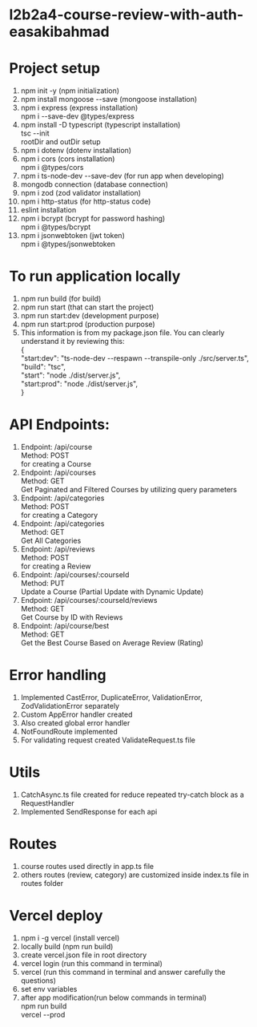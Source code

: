 # l2b2a4-course-review-with-auth-easakibahmad

# Project setup

1. npm init -y (npm initialization)
2. npm install mongoose --save (mongoose installation)
3. npm i express (express installation)  
   npm i --save-dev @types/express
4. npm install -D typescript (typescript installation)  
   tsc --init  
   rootDir and outDir setup
5. npm i dotenv (dotenv installation)
6. npm i cors (cors installation)  
   npm i @types/cors
7. npm i ts-node-dev --save-dev (for run app when developing)
8. mongodb connection (database connection)
9. npm i zod (zod validator installation)
10. npm i http-status (for http-status code)
11. eslint installation
12. npm i bcrypt (bcrypt for password hashing)  
    npm i @types/bcrypt
13. npm i jsonwebtoken (jwt token)  
    npm i @types/jsonwebtoken

# To run application locally

1. npm run build (for build)
2. npm run start (that can start the project)
3. npm run start:dev (development purpose)
4. npm run start:prod (production purpose)
5. This information is from my package.json file. You can clearly understand it by reviewing this:  
   {  
   "start:dev": "ts-node-dev --respawn --transpile-only ./src/server.ts",  
    "build": "tsc",  
    "start": "node ./dist/server.js",  
    "start:prod": "node ./dist/server.js",  
   }

# API Endpoints:

1. Endpoint: /api/course  
   Method: POST  
   for creating a Course
2. Endpoint: /api/courses  
   Method: GET  
   Get Paginated and Filtered Courses by utilizing query parameters
3. Endpoint: /api/categories  
   Method: POST  
   for creating a Category
4. Endpoint: /api/categories  
   Method: GET  
   Get All Categories
5. Endpoint: /api/reviews  
   Method: POST  
   for creating a Review
6. Endpoint: /api/courses/:courseId  
   Method: PUT  
   Update a Course (Partial Update with Dynamic Update)
7. Endpoint: /api/courses/:courseId/reviews  
   Method: GET  
   Get Course by ID with Reviews
8. Endpoint: /api/course/best  
   Method: GET  
   Get the Best Course Based on Average Review (Rating)

# Error handling

1. Implemented CastError, DuplicateError, ValidationError, ZodValidationError separately
2. Custom AppError handler created
3. Also created global error handler
4. NotFoundRoute implemented
5. For validating request created ValidateRequest.ts file

# Utils

1. CatchAsync.ts file created for reduce repeated try-catch block as a RequestHandler
2. Implemented SendResponse for each api

# Routes

1. course routes used directly in app.ts file
2. others routes (review, category) are customized inside index.ts file in routes folder

# Vercel deploy

1. npm i -g vercel (install vercel)
2. locally build (npm run build)
3. create vercel.json file in root directory
4. vercel login (run this command in terminal)
5. vercel (run this command in terminal and answer carefully the questions)
6. set env variables
7. after app modification(run below commands in terminal)  
   npm run build  
   vercel --prod
